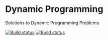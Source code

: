# Dynamic Programming

Solutions to Dynamic Programming Problems

[![Build status](https://ci.appveyor.com/api/projects/status/g8m1d8ytcgpy135c/branch/master?svg=true&passingText=master%20-%20OK&failingText=master%20-%20Fails&pendingText=master%20-%20Pending)](https://ci.appveyor.com/project/AnkurSheel/dynamicprogramming/branch/master)  [![Build status](https://ci.appveyor.com/api/projects/status/g8m1d8ytcgpy135c/branch/master?svg=true&passingText=develop%20-%20OK&failingText=develop%20-%20Fails&pendingText=develop%20-%20Pending)](https://ci.appveyor.com/project/AnkurSheel/dynamicprogramming/branch/master)
